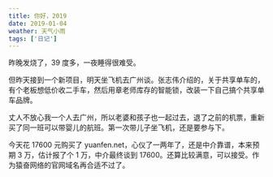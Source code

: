 ```yaml
---
title: 你好，2019
date: 2019-01-04
weather: 天气小雨
tags: ['日记']
---
```


昨晚发烧了，39 度多，一夜睡得很难受。

但昨天接到一个新项目，明天坐飞机去广州谈。张志伟介绍的，关于共享单车的，有个老板想低价收二手车，然后用章老师库存的智能锁，改装一下自己搞个共享单车品牌。

丈人不放心我一个人去广州，所以老婆和孩子也一起过去，退了之前的机票，重新买了同一班可以带婴儿的航班。第一次带儿子坐飞机，还是要参与下。

今天花 17600 元购买了 yuanfen.net，心仪了一两年了，还是中介靠谱，本来预期 3 万，估计报了个 1 万，中介最终谈到 17600。还算比较满意，可以接受。作为猿奋网络的官网域名再合适不过了。
